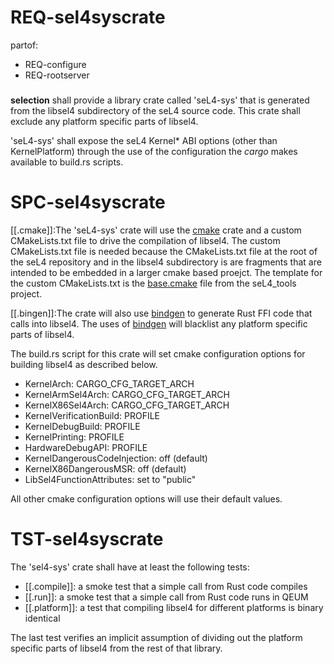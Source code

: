 # REQ-sel4syscrate
partof:
- REQ-configure
- REQ-rootserver
###
**selection** shall provide a library crate called 'seL4-sys' that is generated
from the libsel4 subdirectory of the seL4 source code. This crate shall exclude
any platform specific parts of libsel4.

'seL4-sys' shall expose the seL4 Kernel\* ABI options (other than KernelPlatform)
through the use of the configuration the *cargo* makes available to build.rs scripts.


# SPC-sel4syscrate
[[.cmake]]\:The 'seL4-sys' crate will use the [cmake] crate and a custom CMakeLists.txt file to
drive the compilation of libsel4. The custom CMakeLists.txt file is needed because
the CMakeLists.txt file at the root of the seL4 repository and in the libsel4 subdirectory
is are fragments that are intended to be embedded in a larger cmake based proejct. The
template for the custom CMakeLists.txt is the [base.cmake] file from the seL4_tools
project.

[[.bingen]]\:The crate will also use [bindgen] to generate Rust FFI code that calls into libsel4.
The uses of [bindgen] will blacklist any platform specific parts of libsel4.

The build.rs script for this crate will set cmake configuration options for building
libsel4 as described below.

- KernelArch: CARGO_CFG_TARGET_ARCH
- KernelArmSel4Arch: CARGO_CFG_TARGET_ARCH
- KernelX86Sel4Arch: CARGO_CFG_TARGET_ARCH
- KernelVerificationBuild: PROFILE
- KernelDebugBuild: PROFILE
- KernelPrinting: PROFILE
- HardwareDebugAPI: PROFILE
- KernelDangerousCodeInjection: off (default)
- KernelX86DangerousMSR: off (default)
- LibSel4FunctionAttributes: set to "public"

All other cmake configuration options will use their default values.

[cmake]: https://crates.io/crates/cmake
[base.cmake]: https://github.com/seL4/seL4_tools/blob/master/cmake-tool/base.cmake
[bindgen]: https://crates.io/crates/bindgen


# TST-sel4syscrate
The 'sel4-sys' crate shall have at least the following tests:

- [[.compile]]: a smoke test that a simple call from Rust code compiles
- [[.run]]: a smoke test that a simple call from Rust code runs in QEUM
- [[.platform]]: a test that compiling libsel4 for different platforms is binary
        identical

The last test verifies an implicit assumption of dividing out the platform specific
parts of libsel4 from the rest of that library.
